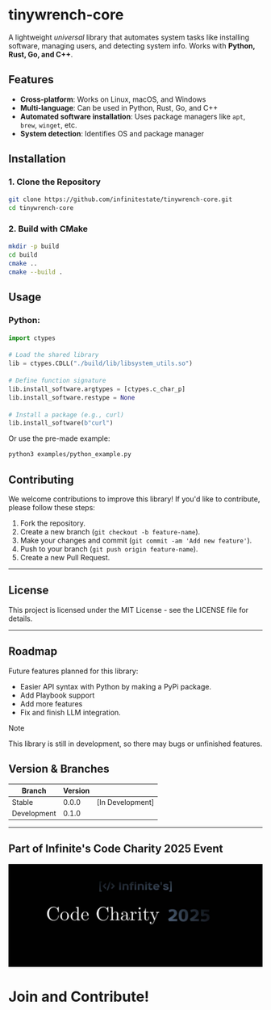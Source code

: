 # tinywrench-core

A lightweight _universal_ library that automates system tasks like installing software, managing users, and detecting system info. Works with **Python, Rust, Go, and C++**.

## Features

- **Cross-platform**: Works on Linux, macOS, and Windows
- **Multi-language**: Can be used in Python, Rust, Go, and C++
- **Automated software installation**: Uses package managers like `apt`, `brew`, `winget`, etc.
- **System detection**: Identifies OS and package manager

## Installation

### **1️. Clone the Repository**

```bash
git clone https://github.com/infinitestate/tinywrench-core.git
cd tinywrench-core
```

### **2. Build with CMake**

```bash
mkdir -p build
cd build
cmake ..
cmake --build .
```

## Usage

### Python:

```py
import ctypes

# Load the shared library
lib = ctypes.CDLL("./build/lib/libsystem_utils.so")

# Define function signature
lib.install_software.argtypes = [ctypes.c_char_p]
lib.install_software.restype = None

# Install a package (e.g., curl)
lib.install_software(b"curl")

```

Or use the pre-made example:

```bash
python3 examples/python_example.py
```

## Contributing

We welcome contributions to improve this library! If you'd like to contribute, please follow these steps:

1.  Fork the repository.
2.  Create a new branch (`git checkout -b feature-name`).
3.  Make your changes and commit (`git commit -am 'Add new feature'`).
4.  Push to your branch (`git push origin feature-name`).
5.  Create a new Pull Request.

---

## License

This project is licensed under the MIT License - see the LICENSE file for details.

---

## Roadmap

Future features planned for this library:

- Easier API syntax with Python by making a PyPi package.
- Add Playbook support
- Add more features
- Fix and finish LLM integration.

> [!NOTE]
> This library is still in development, so there may bugs or unfinished features.

## Version & Branches

| Branch      | Version |                  |
| ----------- | ------- | ---------------- |
| Stable      | 0.0.0   | [In Development] |
| Development | 0.1.0   |                  |

---

## Part of Infinite's Code Charity 2025 Event

![CharityBanner](docs/assets/BannerCharity.jpg)

# Join and Contribute!
